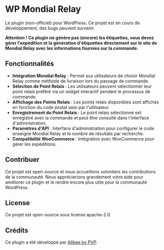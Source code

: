 # WP Mondial Relay
Le plugin (non-officiel) pour WordPress. Ce projet est en cours de développement, des bugs peuvent survenir.

**Attention ! Ce plugin ne génère pas (encore) les étiquettes, vous devez gérer l'expédition et la génération d'étiquettes directement sur le site de Mondial Relay avec les informations fournies sur la commande.**

## Fonctionnalités

- **Intégration Mondial Relay** : Permet aux utilisateurs de choisir Mondial Relay comme méthode de livraison lors du passage de commande.
- **Sélection de Point Relais** : Les utilisateurs peuvent sélectionner leur point relais préféré via un widget interactif pendant le processus de commande.
- **Affichage des Points Relais** : Les points relais disponibles sont affichés en fonction du code postal saisi par l'utilisateur.
- **Enregistrement du Point Relais** : Le point relais sélectionné est enregistré avec la commande et peut être consulté dans l'interface d'administration.
- **Paramètres d'API** : Interface d'administration pour configurer le code enseigne Mondial Relay et le nombre de résultats par recherche.
- **Compatibilité WooCommerce** : Intégration avec WooCommerce pour gérer les expéditions.

## Contribuer

Ce projet est open-source et nous accueillons volontiers les contributions de la communauté.
Nous apprécierions grandement votre aide pour améliorer ce plugin et le rendre encore plus utile pour la communauté WordPress.

## License
Ce projet est open-source sous license apache-2.0.

## Crédits
Ce plugin a été développé par [Alibee by PVP](https://alibee.fr).
